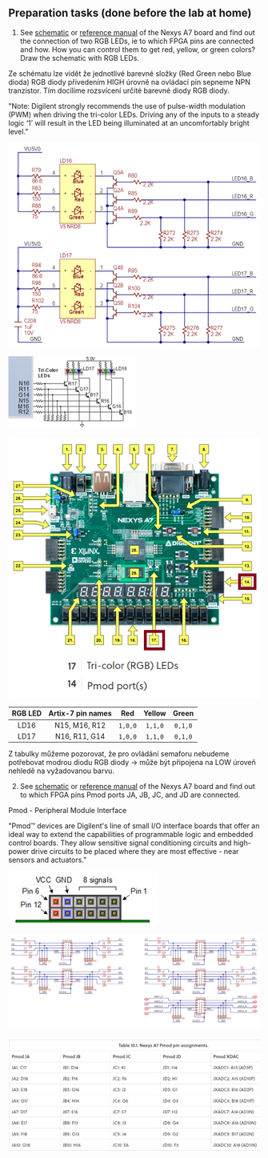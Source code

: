 ## Preparation tasks (done before the lab at home)

1. See [schematic](https://github.com/tomas-fryza/digital-electronics-1/blob/master/docs/nexys-a7-sch.pdf) or [reference manual](https://reference.digilentinc.com/reference/programmable-logic/nexys-a7/reference-manual) of the Nexys A7 board and find out the connection of two RGB LEDs, ie to which FPGA pins are connected and how. How you can control them to get red, yellow, or green colors? Draw the schematic with RGB LEDs.

Ze schématu lze vidět že jednotlivé barevné složky (Red Green nebo Blue dioda) RGB diody přivedením HIGH úrovně na ovládací pin sepneme NPN tranzistor.
Tím docílíme rozsvícení určité barevné diody RGB diody. 

"Note: Digilent strongly recommends the use of pulse-width modulation (PWM) when driving the tri-color LEDs. Driving any of the inputs to a steady logic ‘1’ will result in the LED being illuminated at an uncomfortably bright level."

![RGB Schema](images/RGB_Nexys-A7_schematic.png)

![RGB FPGA pins](images/RGB_Nexys-A7_pin_names.png)

![RGB Soucastka](images/RBG_Pmod_Nexys-A7_hardware_positions.png)

| **RGB LED** | **Artix-7 pin names** | **Red** | **Yellow** | **Green** |
| :-: | :-: | :-: | :-: | :-: |
| LD16 | N15, M16, R12 | `1,0,0` | `1,1,0` | `0,1,0` |
| LD17 | N16, R11, G14 | `1,0,0` | `1,1,0` | `0,1,0` |

Z tabulky můžeme pozorovat, že pro ovládání semaforu nebudeme potřebovat modrou diodu RGB diody -> může být připojena na LOW úroveň nehledě na vyžadovanou barvu.

2. See [schematic](https://github.com/tomas-fryza/digital-electronics-1/blob/master/docs/nexys-a7-sch.pdf) or [reference manual](https://reference.digilentinc.com/reference/programmable-logic/nexys-a7/reference-manual) of the Nexys A7 board and find out to which FPGA pins Pmod ports JA, JB, JC, and JD are connected.

Pmod - Peripheral Module Interface

"Pmod™ devices are Digilent's line of small I/O interface boards that offer an ideal way to extend the capabilities of programmable logic and embedded control boards. They allow sensitive signal conditioning circuits and high-power drive circuits to be placed where they are most effective - near sensors and actuators."

![Pmod hardware](images/Pmod_hardware.png)

![Pmod Schema](images/Pmods_schematic.png)

![Pmod FPGA pins](images/Pmods_FPGA_pins.png)
